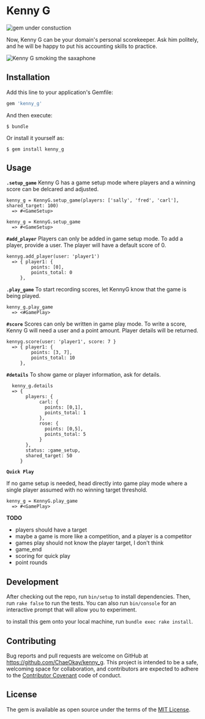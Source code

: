 # Kenny G

![gem under constuction](http://www.widdiful.co.uk/90/construction1.gif)

Now, Kenny G can be your domain's personal scorekeeper. Ask him politely, and he will be happy to put his accounting skills to practice.

![Kenny G smoking the saxaphone](http://33.media.tumblr.com/tumblr_lrfkpnKoei1ql60fno1_400.gif)


## Installation

Add this line to your application's Gemfile:

```ruby
gem 'kenny_g'
```

And then execute:

    $ bundle

Or install it yourself as:

    $ gem install kenny_g

## Usage

**`.setup_game`**
Kenny G has a game setup mode where players and a winning score can be delcared and adjusted.

```
kenny_g = KennyG.setup_game(players: ['sally', 'fred', 'carl'], shared_target: 100)
  => #<GameSetup>

kenny_g = KennyG.setup_game
  => #<GameSetup>
```

**`#add_player`**
Players can only be added in game setup mode. To add a player, provide a user. The player will have a default
score of 0.

```
kennyg.add_player(user: 'player1')
  => { player1: {
         points: [0],
         points_total: 0
     },
```

**`.play_game`**
To start recording scores, let KennyG know that the game is being played.

```
kenny_g.play_game
  => <#GamePlay>
```

**`#score`**
Scores can only be written in game play mode. To write a score, Kenny G will need a user and a point amount. Player details will be returned.

```
kennyg.score(user: 'player1', score: 7 }
  => { player1: {
         points: [3, 7],
         points_total: 10
     },
```

**`#details`**
To show game or player information, ask for details.

```
  kenny_g.details
  => {
       players: {
            carl: {
              points: [0,1],
              points_total: 1
            },
            rose: {
              points: [0,5],
              points_total: 5
            }
       },
       status: :game_setup,
       shared_target: 50
     }
```

**`Quick Play`**

If no game setup is needed, head directly into game play mode where a single player assumed with no winning target threshold.

```
kenny_g = KennyG.play_game
  => #<GamePlay>
```

**TODO**

*  players should have a target
*  maybe a game is more like a competition, and a player is a competitor
*  games play should not know the player target, I don't think
*  game_end
*  scoring for quick play
*  point rounds


## Development

After checking out the repo, run `bin/setup` to install dependencies. Then, run `rake false` to run the tests. You can also run `bin/console` for an interactive prompt that will allow you to experiment.

to install this gem onto your local machine, run `bundle exec rake install`.

## Contributing

Bug reports and pull requests are welcome on GitHub at https://github.com/ChaeOkay/kenny_g. This project is intended to be a safe, welcoming space for collaboration, and contributors are expected to adhere to the [Contributor Covenant](contributor-covenant.org) code of conduct.


## License

The gem is available as open source under the terms of the [MIT License](http://opensource.org/licenses/MIT).
